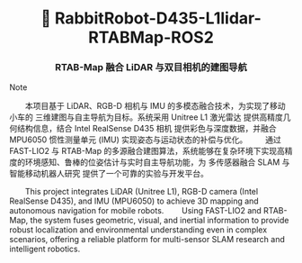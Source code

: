 <h1 align="center">
  🐇 RabbitRobot-D435-L1lidar-RTABMap-ROS2  
</h1>

<h3 align="center">
  RTAB-Map 融合 LiDAR 与双目相机的建图导航
</h3>


> [!note]
>
> &emsp;&emsp;本项目基于 LiDAR、RGB-D 相机与 IMU 的多模态融合技术，为实现了移动小车的 三维建图与自主导航为目标。系统采用 Unitree L1 激光雷达 提供高精度几何结构信息，结合 Intel RealSense D435 相机 提供彩色与深度数据，并融合 MPU6050 惯性测量单元 (IMU) 实现姿态与运动状态的补偿与优化。
&emsp;&emsp;通过 FAST-LIO2 与 RTAB-Map 的多源融合建图算法，系统能够在复杂环境下实现高精度的环境感知、鲁棒的位姿估计与实时自主导航功能，为 多传感器融合 SLAM 与智能移动机器人研究 提供了一个可靠的实验与开发平台。
>
> ​&emsp;&emsp;This project integrates LiDAR (Unitree L1), RGB-D camera (Intel RealSense D435), and IMU (MPU6050) to achieve 3D mapping and autonomous navigation for mobile robots.
&emsp;&emsp;Using FAST-LIO2 and RTAB-Map, the system fuses geometric, visual, and inertial information to provide robust localization and environmental understanding even in complex scenarios, offering a reliable platform for multi-sensor SLAM research and intelligent robotics.
